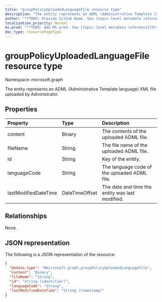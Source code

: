```yaml
---
title: "groupPolicyUploadedLanguageFile resource type"
description: "The entity represents an ADML (Administrative Template language) XML file uploaded by Administrator."
author: "**TODO: Provide Github Name. See [topic-level metadata reference](https://msgo.azurewebsites.net/add/document/guidelines/metadata.html#topic-level-metadata)**"
localization_priority: Normal
ms.prod: "**TODO: Add MS prod. See [topic-level metadata reference](https://msgo.azurewebsites.net/add/document/guidelines/metadata.html#topic-level-metadata)**"
doc_type: resourcePageType
---
```


# groupPolicyUploadedLanguageFile resource type

Namespace: microsoft.graph



The entity represents an ADML (Administrative Template language) XML file uploaded by Administrator.

## Properties
|Property|Type|Description|
|:---|:---|:---|
|content|Binary|The contents of the uploaded ADML file.|
|fileName|String|The file name of the uploaded ADML file.|
|id|String|Key of the entity.|
|languageCode|String|The language code of the uploaded ADML file.|
|lastModifiedDateTime|DateTimeOffset|The date and time the entity was last modified.|

## Relationships
None.

## JSON representation
The following is a JSON representation of the resource.
<!-- {
  "blockType": "resource",
  "@odata.type": "microsoft.graph.groupPolicyUploadedLanguageFile"
}
-->
``` json
{
  "@odata.type": "#microsoft.graph.groupPolicyUploadedLanguageFile",
  "content": "Binary",
  "fileName": "String",
  "id": "String (identifier)",
  "languageCode": "String",
  "lastModifiedDateTime": "String (timestamp)"
}
```

